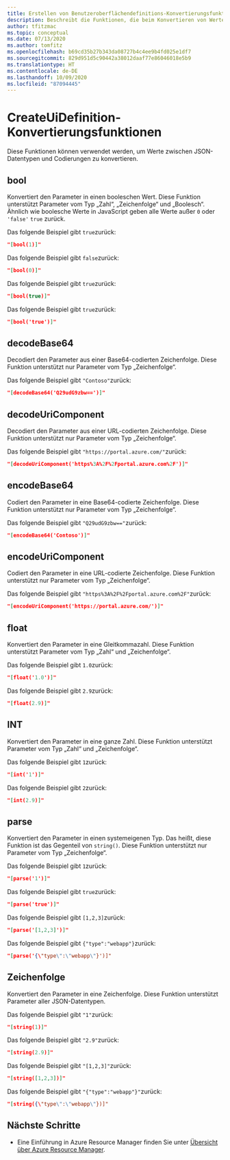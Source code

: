 ```yaml
---
title: Erstellen von Benutzeroberflächendefinitions-Konvertierungsfunktionen
description: Beschreibt die Funktionen, die beim Konvertieren von Werten zwischen Datentypen und Codierungen verwendet werden können.
author: tfitzmac
ms.topic: conceptual
ms.date: 07/13/2020
ms.author: tomfitz
ms.openlocfilehash: b69cd35b27b343da08727b4c4ee9b4fd025e1df7
ms.sourcegitcommit: 829d951d5c90442a38012daaf77e86046018e5b9
ms.translationtype: HT
ms.contentlocale: de-DE
ms.lasthandoff: 10/09/2020
ms.locfileid: "87094445"
---
```

# <a name="createuidefinition-conversion-functions"></a>CreateUiDefinition-Konvertierungsfunktionen

Diese Funktionen können verwendet werden, um Werte zwischen JSON-Datentypen und Codierungen zu konvertieren.

## <a name="bool"></a>bool

Konvertiert den Parameter in einen booleschen Wert. Diese Funktion unterstützt Parameter vom Typ „Zahl“, „Zeichenfolge“ und „Boolesch“. Ähnlich wie boolesche Werte in JavaScript geben alle Werte außer `0` oder `'false'` `true` zurück.

Das folgende Beispiel gibt `true`zurück:

```json
"[bool(1)]"
```

Das folgende Beispiel gibt `false`zurück:

```json
"[bool(0)]"
```

Das folgende Beispiel gibt `true`zurück:

```json
"[bool(true)]"
```

Das folgende Beispiel gibt `true`zurück:

```json
"[bool('true')]"
```

## <a name="decodebase64"></a>decodeBase64

Decodiert den Parameter aus einer Base64-codierten Zeichenfolge. Diese Funktion unterstützt nur Parameter vom Typ „Zeichenfolge“.

Das folgende Beispiel gibt `"Contoso"`zurück:

```json
"[decodeBase64('Q29udG9zbw==')]"
```

## <a name="decodeuricomponent"></a>decodeUriComponent

Decodiert den Parameter aus einer URL-codierten Zeichenfolge. Diese Funktion unterstützt nur Parameter vom Typ „Zeichenfolge“.

Das folgende Beispiel gibt `"https://portal.azure.com/"`zurück:

```json
"[decodeUriComponent('https%3A%2F%2Fportal.azure.com%2F')]"
```

## <a name="encodebase64"></a>encodeBase64

Codiert den Parameter in eine Base64-codierte Zeichenfolge. Diese Funktion unterstützt nur Parameter vom Typ „Zeichenfolge“.

Das folgende Beispiel gibt `"Q29udG9zbw=="`zurück:

```json
"[encodeBase64('Contoso')]"
```

## <a name="encodeuricomponent"></a>encodeUriComponent

Codiert den Parameter in eine URL-codierte Zeichenfolge. Diese Funktion unterstützt nur Parameter vom Typ „Zeichenfolge“.

Das folgende Beispiel gibt `"https%3A%2F%2Fportal.azure.com%2F"`zurück:

```json
"[encodeUriComponent('https://portal.azure.com/')]"
```

## <a name="float"></a>float

Konvertiert den Parameter in eine Gleitkommazahl. Diese Funktion unterstützt Parameter vom Typ „Zahl“ und „Zeichenfolge“.

Das folgende Beispiel gibt `1.0`zurück:

```json
"[float('1.0')]"
```

Das folgende Beispiel gibt `2.9`zurück:

```json
"[float(2.9)]"
```

## <a name="int"></a>INT

Konvertiert den Parameter in eine ganze Zahl. Diese Funktion unterstützt Parameter vom Typ „Zahl“ und „Zeichenfolge“.

Das folgende Beispiel gibt `1`zurück:

```json
"[int('1')]"
```

Das folgende Beispiel gibt `2`zurück:

```json
"[int(2.9)]"
```

## <a name="parse"></a>parse

Konvertiert den Parameter in einen systemeigenen Typ. Das heißt, diese Funktion ist das Gegenteil von `string()`. Diese Funktion unterstützt nur Parameter vom Typ „Zeichenfolge“.

Das folgende Beispiel gibt `1`zurück:

```json
"[parse('1')]"
```

Das folgende Beispiel gibt `true`zurück:

```json
"[parse('true')]"
```

Das folgende Beispiel gibt `[1,2,3]`zurück:

```json
"[parse('[1,2,3]')]"
```

Das folgende Beispiel gibt `{"type":"webapp"}`zurück:

```json
"[parse('{\"type\":\"webapp\"}')]"
```

## <a name="string"></a>Zeichenfolge

Konvertiert den Parameter in eine Zeichenfolge. Diese Funktion unterstützt Parameter aller JSON-Datentypen.

Das folgende Beispiel gibt `"1"`zurück:

```json
"[string(1)]"
```

Das folgende Beispiel gibt `"2.9"`zurück:

```json
"[string(2.9)]"
```

Das folgende Beispiel gibt `"[1,2,3]"`zurück:

```json
"[string([1,2,3])]"
```

Das folgende Beispiel gibt `"{"type":"webapp"}"`zurück:

```json
"[string({\"type\":\"webapp\"})]"
```

## <a name="next-steps"></a>Nächste Schritte

* Eine Einführung in Azure Resource Manager finden Sie unter [Übersicht über Azure Resource Manager](../management/overview.md).
